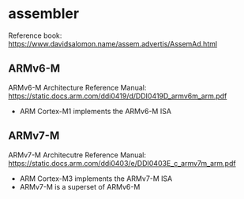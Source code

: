 # assembler

Reference book: https://www.davidsalomon.name/assem.advertis/AssemAd.html

## ARMv6-M

ARMv6-M Architecture Reference Manual: https://static.docs.arm.com/ddi0419/d/DDI0419D_armv6m_arm.pdf

- ARM Cortex-M1 implements the ARMv6-M ISA

## ARMv7-M

ARMv7-M Architecutre Reference Manual: https://static.docs.arm.com/ddi0403/e/DDI0403E_c_armv7m_arm.pdf

- ARM Cortex-M3 implements the ARMv7-M ISA
- ARMv7-M is a superset of ARMv6-M
